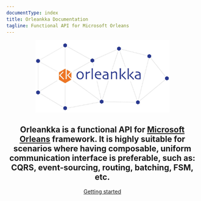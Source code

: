 ```yaml
---
documentType: index
title: Orleankka Documentation
tagline: Functional API for Microsoft Orleans
---
```

<style>
.subtitle {
    font-size:20px;
}
.jumbotron{
    text-align: center;
    background-color: inherit;
}
img.main-logo{
    max-width: 70%;
    max-height: 70%;
    text-align: center;
}
h2:before{
    display: none;
}
.centered {
    text-align: center;
}
</style>

<section>
<div class="container centered">
  <img src="images/Logo.Full.jpg" class="main-logo" />
</section>

<section>
    <div class="container centered">
        <h2 class="lead">Orleankka is a <strong>functional</strong> API for <a href="http://dotnet.github.io/orleans/" target="_blank">Microsoft Orleans</a> framework. It is highly suitable for scenarios where having <strong>composable</strong>, <strong>uniform</strong> communication interface is preferable, such as: <strong>CQRS</strong>, <strong>event-sourcing</strong>, routing, batching, <strong>FSM</strong>, etc.</h2>
    </div>
</section>

<section>
<div class="container centered">
  <a class="btn btn-lg btn-primary" href="articles/intro/getting-started-csharp.html">Getting started</a>
</div>
</section>
